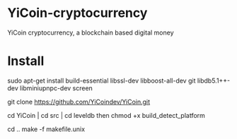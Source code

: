 # YiCoin-cryptocurrency
YiCoin cryptocurrency, a blockchain based digital money





# Install
<div>
<p>
sudo apt-get install build-essential libssl-dev libboost-all-dev git libdb5.1++-dev libminiupnpc-dev screen

git clone https://github.com/YiCoindev/YiCoin.git

cd YiCoin | cd src | cd leveldb
then chmod +x build_detect_platform

cd ..
make -f makefile.unix


</p>
<br>

